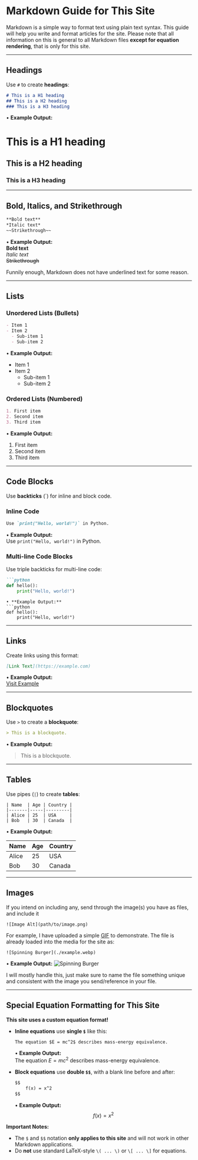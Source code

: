 
# Markdown Guide for This Site
Markdown is a simple way to format text using plain text syntax. This guide will help you write and format articles for the site. Please note that all information on this is general to all Markdown files **except for equation rendering**, that is only for this site.

---

## Headings
Use `#` to create **headings**:
```md
# This is a H1 heading
## This is a H2 heading
### This is a H3 heading
```
• **Example Output:**
# This is a H1 heading  
## This is a H2 heading  
### This is a H3 heading  

---

## Bold, Italics, and Strikethrough
```md
**Bold text**
*Italic text*
~~Strikethrough~~
```
• **Example Output:**  
**Bold text**  
*Italic text*  
~~Strikethrough~~  

Funnily enough, Markdown does not have underlined text for some reason.

---

## Lists
### **Unordered Lists (Bullets)**
```md
- Item 1
- Item 2
  - Sub-item 1
  - Sub-item 2
```
• **Example Output:**  
- Item 1  
- Item 2  
  - Sub-item 1  
  - Sub-item 2  

### **Ordered Lists (Numbered)**
```md
1. First item
2. Second item
3. Third item
```
• **Example Output:**  
1. First item  
2. Second item  
3. Third item  

---

## Code Blocks
Use **backticks** (`) for inline and block code.

### **Inline Code**
```md
Use `print("Hello, world!")` in Python.
```
• **Example Output:**  
Use `print("Hello, world!")` in Python.

### **Multi-line Code Blocks**
Use triple backticks for multi-line code:
```md
```python
def hello():
    print("Hello, world!")
```
```
• **Example Output:**
```python
def hello():
    print("Hello, world!")
```

---

## Links
Create links using this format:
```md
[Link Text](https://example.com)
```
• **Example Output:**  
[Visit Example](https://www.apple.com/)

---

## Blockquotes
Use `>` to create a **blockquote**:
```md
> This is a blockquote.
```
• **Example Output:**
> This is a blockquote.

---

## Tables
Use pipes (`|`) to create **tables**:

```plaintext
| Name  | Age | Country |
|-------|-----|---------|
| Alice | 25  | USA     |
| Bob   | 30  | Canada  |
```

• **Example Output:**

| Name  | Age | Country |
|-------|-----|---------|
| Alice | 25  | USA     |
| Bob   | 30  | Canada  |

---

## Images

If you intend on including any, send through the image(s) you have as files, and include it 

```plaintext
![Image Alt](path/to/image.png)
```

For example, I have uploaded a simple [GIF](https://www.tumblr.com/unstickyhunter/770228651213078528) to demonstrate. The file is already loaded into the media for the site as:

```plaintext
![Spinning Burger](./example.webp)
```

• **Example Output:**
![Spinning Burger](./example.webp)

I will mostly handle this, just make sure to name the file something unique and consistent with the image you send/reference in your file.


---

## Special Equation Formatting for This Site
**This site uses a custom equation format!**  
- **Inline equations** use **single `$`** like this:
  ```md
  The equation $E = mc^2$ describes mass-energy equivalence.
  ```
  • **Example Output:**  
  The equation $E = mc^2$ describes mass-energy equivalence.

- **Block equations** use **double `$$`**, with a blank line before and after:
  ```md
  $$  
      f(x) = x^2  
  $$
  ```
  • **Example Output:**
  $$
  f(x) = x^2
  $$

**Important Notes:**
- The `$` and `$$` notation **only applies to this site** and will not work in other Markdown applications.  
- Do **not** use standard LaTeX-style `\( ... \)` or `\[ ... \]` for equations.

